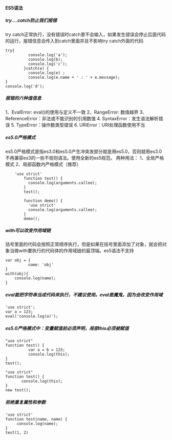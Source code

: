 #### ES5语法

##### try....catch防止我们报错

try catch正常执行，没有错误时catch里不会输入，如果发生错误会停止后面代码的运行，报错信息会传入到catch里面并且不影响try catch外面的代码
```
try{
          console.log('a');
          console.log(b);
          console.log('c');
        }catch(e) {
          console.log(e) ;
          console.log(e.name + ' : ' + e.message);
}
console.log('d');
```
##### 报错的六种值信息
1、EvalError: eval()的使用与定义不一致
2、RangeError: 数值越界
3、ReferenceError：非法或不能识别的引用数值
4. SyntaxError：发生语法解析错误
5. TypeError：操作数类型错误
6. URIError：URI处理函数使用不当

##### es5.0严格模式
es5.0严格模式是指es3.0和es5.0产生冲突发部分就是用es5.0，否则就用es3.0
不再兼容es3的一些不规则语法。使用全新的es5规范。
两种用法： 1、全局严格模式 2、局部函数内严格模式（推荐）

```
    'use strict'
        function test() {
          console.log(arguments.callee);
        }
        test();

        function demo() {
          'use strict'
          console.log(arguments.callee);
        }
        demo();
```
##### with可以改变作用域链
括号里面的代码会按照正常顺序执行，但是如果在括号里面添加了对象，就会把对象当做with要执行的代码体的作用域链的最顶端。es5语法不支持
```
var obj = {
          name: 'obj'
}
with(obj){
	console.log(name);
}
```
##### eval能把字符串当成代码来执行，不建议使用。eval是魔鬼，因为会改变作用域

```
'use strict';
var a = 123;
eval('console.log(a)');
```

##### es5.0严格模式中：变量赋值前必须声明，局部this必须被赋值
```
"use strict"	
function test() {
          var a = b = 123;
          console.log(this);
}
test();
```

```
"use strict"
function test() {
       console.log(this);
}
new test();
```
##### 拒绝重复属性和参数

```
'use strict'
function test(name, name) {
     console.log(name);
}
test(1, 2)
```
